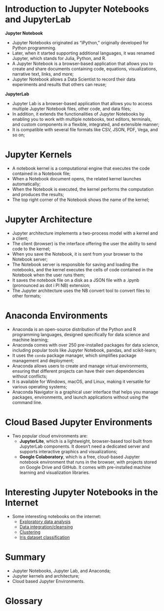 # Introduction to Jupyter Notebooks and JupyterLab

**Jupyter Notebook**

 - Jupyter Notebooks originated as “iPython,” originally developed for Python programming.
 - Later, when it started supporting additional languages, it was renamed Jupyter, which stands for Julia, Python, and R.
 - A Jupyter Notebook is a browser-based application that allows you to create and share documents containing code, equations, visualizations, narrative text, links, and more;
 - Jupyter Notebook allows a Data Scientist to record their data experiments and results that others can reuse;

**JupyterLab**

 - Jupyter Lab is a browser-based application that allows you to access multiple Jupyter Notebook files, other code, and data files;
 - In addition, it extends the functionalities of Jupyter Notebooks by enabling you to work with multiple notebooks, text editors, terminals, and custom components in a flexible, integrated, and extensible manner;
 - It is compatible with several file formats like CSV, JSON, PDF, Vega, and so on;

# Jupyter Kernels

 - A notebook kernel is a computational engine that executes the code contained in a Notebook file;
 - When a Notebook document opens, the related kernel launches automatically;
 - When the Notebook is executed, the kernel performs the computation and produces the results;
 - The top right corner of the Notebook shows the name of the kernel;

# Jupyter Architecture

 - Jupyter architecture implements a two-process model with a kernel and a client;
 - The client (browser) is the interface offering the user the ability to send code to the kernel;
 - When you save the Notebook, it is sent from your browser to the Notebook server;
 - The Notebook server is responsible for saving and loading the notebooks, and the kernel executes the cells of code contained in the Notebook when the user runs them;
 - It saves the notebook file on a disk as a JSON file with a .ipynb (pronounced as dot i PI NB) extension;
 - The Jupyter architecture uses the NB convert tool to convert files to other formats;

# Anaconda Environments

 - Anaconda is an open-source distribution of the Python and R programming languages, designed specifically for data science and machine learning;
 - Anaconda comes with over 250 pre-installed packages for data science, including popular tools like Jupyter Notebook, pandas, and scikit-learn;
 - It uses the `conda` package manager, which simplifies package management and deployment;
 - Anaconda allows users to create and manage virtual environments, ensuring that different projects can have their own dependencies without conflicts;
 - It is available for Windows, macOS, and Linux, making it versatile for various operating systems;
 - Anaconda Navigator is a graphical user interface that helps you manage packages, environments, and launch applications without using the command line.

# Cloud Based Jupyter Environments

- Two popular cloud environments are: 
    - **JupyterLite**, which is a lightweight, browser-based tool built from JupyterLab components. It doesn’t need a dedicated server and supports interactive graphics and visualizations;
    - **Google Colaboratory**, which is a free, cloud-based Jupyter notebook environment that runs in the browser, with projects stored on Google Drive and GitHub. It comes with pre-installed machine learning and visualization libraries.

# Interesting Jupyter Notebooks in the Internet

- Some interesting notebooks on the internet:
    - [Exploratory data analysis](https://nbviewer.jupyter.org/github/Tanu-N-Prabhu/Python/blob/master/Exploratory_data_Analysis.ipynb)
    - [Data integration/cleansing](https://towardsdatascience.com/data-cleaning-with-python-using-pandas-library-c6f4a68ea8eb)
    - [Clustering](https://nbviewer.jupyter.org/github/temporaer/tutorial_ml_gkbionics/blob/master/2%20-%20KMeans.ipynb)
    - [Iris dataset classification](https://www.kaggle.com/lalitharajesh/iris-dataset-exploratory-data-analysis)

# Summary

 - Jupyter Notebooks, Jupyter Lab, and Anaconda;
 - Jupyter kernels and architecture;
 - Cloud based Jupyter Environments.

# Glossary